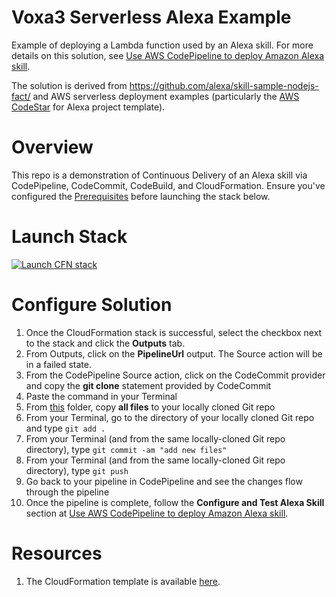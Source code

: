 # Voxa3 Serverless Alexa Example
Example of deploying a Lambda function used by an Alexa skill. For more details on this solution, see [Use AWS CodePipeline to deploy Amazon Alexa skill](https://stelligent.com/2017/07/25/use-aws-codepipeline-to-deploy-amazon-alexa-skill/
). 

The solution is derived from https://github.com/alexa/skill-sample-nodejs-fact/ and AWS serverless deployment examples (particularly the [AWS CodeStar](https://aws.amazon.com/codestar/) for Alexa project template).

# Overview
This repo is a demonstration of Continuous Delivery of an Alexa skill via CodePipeline, CodeCommit, CodeBuild, and CloudFormation. Ensure you've configured the [Prerequisites](https://github.com/stelligent/devops-essentials/wiki/Prerequisites) before launching the stack below.

# Launch Stack

[![Launch CFN stack](https://s3.amazonaws.com/www.devopsessentialsaws.com/img/deploy-to-aws.png)](https://console.aws.amazon.com/cloudformation/home?region=us-east-1#cstack=sn%7Edevops-essentials-alexa%7Cturl%7Ehttps://s3.amazonaws.com/voxa-playground/pipeline.yml)

# Configure Solution

1. Once the CloudFormation stack is successful, select the checkbox next to the stack and click the **Outputs** tab. 
1. From Outputs, click on the **PipelineUrl** output. The Source action will be in a failed state.
1. From the CodePipeline Source action, click on the CodeCommit provider and copy the **git clone** statement provided by CodeCommit
1. Paste the command in your Terminal
1. From [this](../serverless/alexa) folder, copy **all files** to your locally cloned Git repo
1. From your Terminal, go to the directory of your locally cloned Git repo and type `git add .`
1. From your Terminal (and from the same locally-cloned Git repo directory), type `git commit -am "add new files"`
1. From your Terminal (and from the same locally-cloned Git repo directory), type `git push`
1. Go back to your pipeline in CodePipeline and see the changes flow through the pipeline
1. Once the pipeline is complete, follow the **Configure and Test Alexa Skill** section at [Use AWS CodePipeline to deploy Amazon Alexa skill](https://stelligent.com/2017/07/25/use-aws-codepipeline-to-deploy-amazon-alexa-skill/
).


# Resources

1. The CloudFormation template is available [here](https://s3.amazonaws.com/www.devopsessentialsaws.com/samples/serverless/alexa/pipeline.yml).
